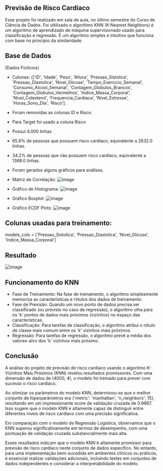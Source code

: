 ## Previsão de Risco Cardíaco 

Esse projeto foi realizado em sala de aula, no último semestre do Curso de Ciência de Dados. 
Foi ultilizado o algoritimo KNN (K-Nearest Neighbors) é um algoritmo de aprendizado de máquina supervisionado usado para classificação e regressão. 
É um algoritmo simples e intuitivo que funciona com base no princípio da similaridade.

## Base de Dados
(Dados Fictícios)

- Colunas:
(['ID', 'Idade', 'Peso', 'Altura', 'Pressao_Sistolica',
       'Pressao_Diastolica', 'Nivel_Glicose', 'Tempo_Exercicio_Semanal',
       'Consumo_Alcool_Semanal', 'Contagem_Globulos_Brancos',
       'Contagem_Globulos_Vermelhos', 'Indice_Massa_Corporal',
       'Nivel_Colesterol', 'Frequencia_Cardiaca', 'Nivel_Estresse',
       'Horas_Sono_Dia', 'Risco'].
       
- Foram removidas as colunas ID e Risco.
- Para Target foi usado a coluna Risco
- Possui 4.000 linhas
- 65.8% de pessoas que possuem risco cardíaco, equivalente a 2632.0 linhas.
- 34.2% de pessoas que não possuem risco cardíaco, equivalente a 1368.0 linhas.
  
- Foram gerados alguns gráficos para análises.
- Matriz de Correlação: 
 ![image](https://github.com/iancaabreu/Projeto-1/assets/102169504/29ae9f7a-12d4-4b88-9271-e675c528124d)
- Gráfico de Histograma:
 ![image](https://github.com/iancaabreu/Projeto-1/assets/102169504/ccdc9a31-030f-42db-9be3-affa317fc918)
- Gráfico Boxplot:
 ![image](https://github.com/iancaabreu/Projeto-1/assets/102169504/43bd79fd-37a5-4f8e-aee6-495e9c39a83a)
- Gráfico ECDF Plots:
  ![image](https://github.com/iancaabreu/Projeto-1/assets/102169504/9b4bfe62-bb49-4a89-a32d-683142806efd)

## Colunas usadas para treinamento:
models_cols = ['Pressao_Sistolica', 'Pressao_Diastolica', 'Nivel_Glicose', 'Indice_Massa_Corporal']

## Resultado 

![image](https://github.com/iancaabreu/Projeto-1/assets/102169504/9cf0158a-e848-4dc5-9b5a-cbc44db86864)


## Funcionamento do KNN 
- Fase de Treinamento: Na fase de treinamento, o algoritmo simplesmente memoriza as características e rótulos dos dados de treinamento.
- Fase de Previsão: Quando um novo ponto de dados precisa ser classificado (ou previsto no caso de regressão), o algoritmo olha para os 'k' pontos de dados mais próximos (vizinhos) no espaço das características.
- Classificação: Para tarefas de classificação, o algoritmo atribui o rótulo de classe mais comum entre os 'k' vizinhos mais próximos.
- Regressão: Para tarefas de regressão, o algoritmo prevê a média dos valores-alvo dos 'k' vizinhos mais próximo.

## Conclusão  

A análise do projeto de previsão de risco cardíaco usando o algoritmo K-Vizinhos Mais Próximos (KNN) revelou resultados promissores. Com uma dimensão de dados de (4000, 4), o modelo foi treinado para prever com sucesso o risco cardíaco.

Ao otimizar os parâmetros do modelo KNN, determinou-se que o melhor conjunto de hiperparâmetros era {'metric': 'manhattan', 'n_neighbors': 15}, resultando em um impressionante score de validação cruzada de 0.9667. Isso sugere que o modelo KNN é altamente capaz de distinguir entre diferentes níveis de risco cardíaco com uma precisão significativa.

Em comparação com o modelo de Regressão Logística, observamos que o KNN superou significativamente em termos de desempenho, com uma pontuação de validação cruzada substancialmente mais alta.

Esses resultados indicam que o modelo KNN é altamente promissor para previsão de risco cardíaco neste conjunto de dados específico. No entanto, para uma implementação bem-sucedida em ambientes clínicos ou práticos, é essencial realizar validações adicionais, incluindo testes em conjuntos de dados independentes e considerar a interpretabilidade do modelo.






  
